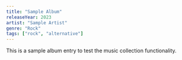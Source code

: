 ```yaml
---
title: "Sample Album"
releaseYear: 2023
artist: "Sample Artist"
genre: "Rock"
tags: ["rock", "alternative"]
---
```


This is a sample album entry to test the music collection functionality.